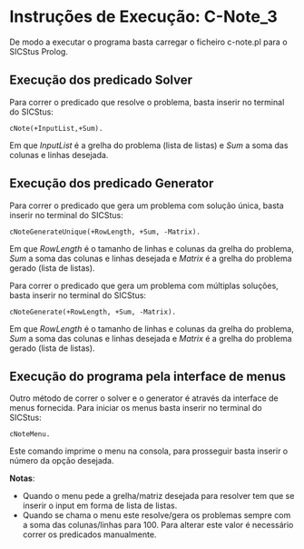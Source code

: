 # Instruções de Execução: C-Note_3

De modo a executar o programa basta carregar o ficheiro c-note.pl para o SICStus Prolog.

## Execução dos predicado Solver

Para correr o predicado que resolve o problema, basta inserir no terminal do SICStus: 

```
cNote(+InputList,+Sum).
```

Em que *InputList* é a grelha do problema (lista de listas) e *Sum* a soma das colunas e linhas desejada.



## Execução dos predicado Generator

Para correr o predicado que gera um problema com solução única, basta inserir no terminal do SICStus: 

```
cNoteGenerateUnique(+RowLength, +Sum, -Matrix).
```

Em que *RowLength* é o tamanho de linhas e colunas da grelha do problema, *Sum* a soma das colunas e linhas desejada e *Matrix* é a grelha do problema gerado (lista de listas).

Para correr o predicado que gera um problema com múltiplas soluções, basta inserir no terminal do SICStus: 

```
cNoteGenerate(+RowLength, +Sum, -Matrix).
```

Em que *RowLength* é o tamanho de linhas e colunas da grelha do problema, *Sum* a soma das colunas e linhas desejada e *Matrix* é a grelha do problema gerado (lista de listas).



## Execução do programa pela interface de menus

Outro método de correr o solver e o generator é através da interface de menus fornecida. Para iniciar os menus basta inserir no terminal do SICStus:

```
cNoteMenu.
```

Este comando imprime o menu na consola, para prosseguir basta inserir o número da opção desejada.

**Notas**: 

- Quando o menu pede a grelha/matriz desejada para resolver tem que se inserir o input em forma de lista de listas.
- Quando se chama o menu este resolve/gera os problemas sempre com a soma das colunas/linhas para 100. Para alterar este valor é necessário correr os predicados manualmente.

​			